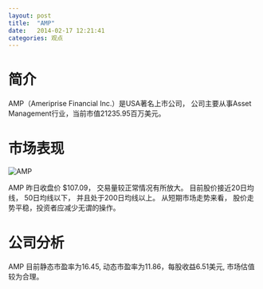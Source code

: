 ```yaml
---
layout: post
title:  "AMP"
date:   2014-02-17 12:21:41
categories: 观点
---
```


# 简介
AMP（Ameriprise Financial Inc.）是USA著名上市公司，
公司主要从事Asset Management行业，当前市值21235.95百万美元。

# 市场表现

![AMP](http://finviz.com/chart.ashx?t=AMP&ty=c&ta=1&p=d&s=l)

AMP 昨日收盘价 $107.09，
交易量较正常情况有所放大。
目前股价接近20日均线，
50日均线以下，
并且处于200日均线以上。
从短期市场走势来看，
股价走势平稳，投资者应减少无谓的操作。

# 公司分析
AMP 目前静态市盈率为16.45, 动态市盈率为11.86，每股收益6.51美元,
市场估值较为合理。
